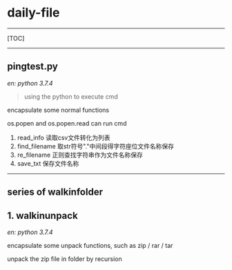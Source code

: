 # daily-file

---

[TOC]

---

## pingtest.py

*en: python 3.7.4*

> using the python to execute cmd

encapsulate some normal functions

os.popen and os.popen.read can run cmd

1. read_info 读取csv文件转化为列表
2. find_filename 取str符号"."中间段得字符座位文件名称保存
3. re_filename 正则查找字符串作为文件名称保存
4. save_txt 保存文件名称

---

## series of walkinfolder

## 1. walkinunpack

*en: python 3.7.4*

encapsulate some unpack functions, such as zip / rar / tar

unpack the zip file in folder by recursion











